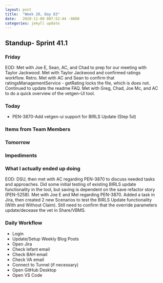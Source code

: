 ```yaml
---
layout: post
title:  "Week 20, Day 83"
date:   2020-11-09 007:52:44 -0600
categories: jekyll update
---
```


## Standup- Sprint 41.1
  
### Friday
EOD: Met with Joe E, Sean, AC, and Chad to prep for our meeting with Taylor Jackwood. Met with Taylor Jackwood and confirmed ratings workflow. Retro. Met with AC and Sean to confirm that ratingsManagementService - getRating locks the file, which is does not. Continued to update the readme FAQ. Met with Greg, Chad, Joe Mc, and AC to do a quick overview of the vetgen-UI tool.

### Today
* PEN-3870-Add vetgen-ui support for BIRLS Update (Step 5d)

### Items from Team Members


### Tomorrow
 
### Impediments

### What I actually ended up doing
EOD: DSU, then met with AC regarding PEN-3870 to discuss needed tasks and approaches. Did some initial testing of existing BIRLS update functionality in the tool, but saving is dependent on the save refactor story (PEN-5258). Met with Joe E and Mel regarding PEN-3870. Added a task in Jira, then created 2 new Scenarios to test the BIRLS Update functionality (With and Without Claim). Still need to confirm that the override parameters update/decease the vet in Share/VBMS.

### Daily Workflow
* Login
* Update/Setup Weekly Blog Posts
* Open Jira
* Check lefant email
* Check BAH email
* Check VA email
* Connect to Tunnel (if necessary)
* Open GitHub Desktop
* Open VS Code

